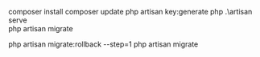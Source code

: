 composer install
composer update
php artisan key:generate
php .\artisan serve    
php artisan migrate

php artisan migrate:rollback --step=1
php artisan migrate
